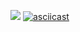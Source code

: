 <a href="https://codeclimate.com/github/Escudo7/project-lvl1-s500/maintainability"><img src="https://api.codeclimate.com/v1/badges/e967466b64ebe7a6f568/maintainability" /></a>
[![asciicast](https://asciinema.org/a/cWrGlwJ4tmcMc1xAKyLlJ48jM.svg)](https://asciinema.org/a/cWrGlwJ4tmcMc1xAKyLlJ48jM)